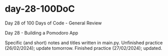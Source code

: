 # day-28-100DoC
Day 28 of 100 Days of Code - General Review

Day 28 - Building a Pomodoro App

Specific (and short) notes and titles written in main.py. 
  Unfinished practice (26/02/2024); update tomorrow.
  Finished practice (27/02/2024); updated.
